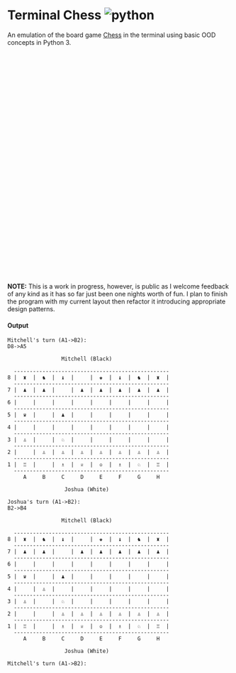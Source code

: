 # Terminal Chess ![python](terminal-chess/python.svg)
An emulation of the board game [Chess](https://en.wikipedia.org/wiki/Chess) in the terminal using basic OOD concepts in Python 3.

<svg viewBox="0 0 128 128">
<path fill="url(#a)" d="M63.391 1.988c-4.222.02-8.252.379-11.8 1.007-10.45 1.846-12.346 5.71-12.346 12.837v9.411h24.693v3.137h-33.961c-7.176 0-13.46 4.313-15.426 12.521-2.268 9.405-2.368 15.275 0 25.096 1.755 7.311 5.947 12.519 13.124 12.519h8.491v-11.282c0-8.151 7.051-15.34 15.426-15.34h24.665c6.866 0 12.346-5.654 12.346-12.548v-23.513c0-6.693-5.646-11.72-12.346-12.837-4.244-.706-8.645-1.027-12.866-1.008zm-13.354 7.569c2.55 0 4.634 2.117 4.634 4.721 0 2.593-2.083 4.69-4.634 4.69-2.56 0-4.633-2.097-4.633-4.69-.001-2.604 2.073-4.721 4.633-4.721z"></path><path fill="url(#b)" d="M91.682 28.38v10.966c0 8.5-7.208 15.655-15.426 15.655h-24.665c-6.756 0-12.346 5.783-12.346 12.549v23.515c0 6.691 5.818 10.628 12.346 12.547 7.816 2.297 15.312 2.713 24.665 0 6.216-1.801 12.346-5.423 12.346-12.547v-9.412h-24.664v-3.138h37.012c7.176 0 9.852-5.005 12.348-12.519 2.578-7.735 2.467-15.174 0-25.096-1.774-7.145-5.161-12.521-12.348-12.521h-9.268zm-13.873 59.547c2.561 0 4.634 2.097 4.634 4.692 0 2.602-2.074 4.719-4.634 4.719-2.55 0-4.633-2.117-4.633-4.719 0-2.595 2.083-4.692 4.633-4.692z"></path><path opacity=".444" fill="url(#c)" enable-background="new" d="M97.309 119.597c0 3.543-14.816 6.416-33.091 6.416-18.276 0-33.092-2.873-33.092-6.416 0-3.544 14.815-6.417 33.092-6.417 18.275 0 33.091 2.872 33.091 6.417z"></path>
</svg>

__NOTE:__ This is a work in progress, however, is public as I welcome feedback of any kind as it has so far just been one nights worth of fun. I plan to finish the program with my current layout then refactor it introducing appropriate design patterns.

#### Output

```
Mitchell's turn (A1->B2):
D8->A5

                 Mitchell (Black)                
                                                 
  -------------------------------------------------
8 |  ♜  |  ♞  |  ♝  |     |  ♚  |  ♝  |  ♞  |  ♜  | 
  -------------------------------------------------
7 |  ♟  |  ♟  |     |  ♟  |  ♟  |  ♟  |  ♟  |  ♟  | 
  -------------------------------------------------
6 |     |     |     |     |     |     |     |     | 
  -------------------------------------------------
5 |  ♛  |     |  ♟  |     |     |     |     |     | 
  -------------------------------------------------
4 |     |     |     |     |     |     |     |     | 
  -------------------------------------------------
3 |  ♙  |     |  ♘  |     |     |     |     |     | 
  -------------------------------------------------
2 |     |  ♙  |  ♙  |  ♙  |  ♙  |  ♙  |  ♙  |  ♙  | 
  -------------------------------------------------
1 |  ♖  |     |  ♗  |  ♕  |  ♔  |  ♗  |  ♘  |  ♖  | 
  -------------------------------------------------
     A     B     C     D     E     F     G     H     
                                                 
                  Joshua (White)                 

Joshua's turn (A1->B2):
B2->B4

                 Mitchell (Black)                
                                                 
  -------------------------------------------------
8 |  ♜  |  ♞  |  ♝  |     |  ♚  |  ♝  |  ♞  |  ♜  | 
  -------------------------------------------------
7 |  ♟  |  ♟  |     |  ♟  |  ♟  |  ♟  |  ♟  |  ♟  | 
  -------------------------------------------------
6 |     |     |     |     |     |     |     |     | 
  -------------------------------------------------
5 |  ♛  |     |  ♟  |     |     |     |     |     | 
  -------------------------------------------------
4 |     |  ♙  |     |     |     |     |     |     | 
  -------------------------------------------------
3 |  ♙  |     |  ♘  |     |     |     |     |     | 
  -------------------------------------------------
2 |     |     |  ♙  |  ♙  |  ♙  |  ♙  |  ♙  |  ♙  | 
  -------------------------------------------------
1 |  ♖  |     |  ♗  |  ♕  |  ♔  |  ♗  |  ♘  |  ♖  | 
  -------------------------------------------------
     A     B     C     D     E     F     G     H     
                                                 
                  Joshua (White)                 

Mitchell's turn (A1->B2):
```
